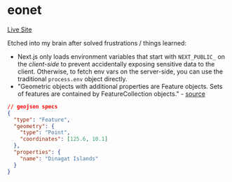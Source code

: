# eonet
[Live Site](https://eonet-gamma.vercel.app/)

Etched into my brain after solved frustrations / things learned:
- Next.js only loads environment variables that start with `NEXT_PUBLIC_` on the *client-side* to prevent accidentally exposing sensitive data to the client. Otherwise, to fetch env vars on the server-side, you can use the traditional `process.env` object directly.
- "Geometric objects with additional properties are Feature objects. Sets of features are contained by FeatureCollection objects." - [source](https://geojson.org/)
```json
// geojson specs
{
  "type": "Feature",
  "geometry": {
    "type": "Point",
    "coordinates": [125.6, 10.1]
  },
  "properties": {
    "name": "Dinagat Islands"
  }
}
```
